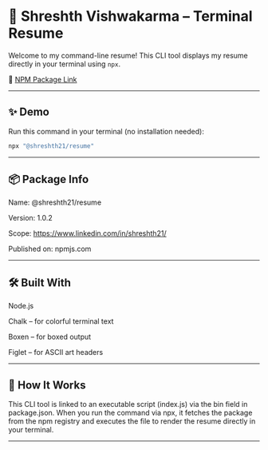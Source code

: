 # 📄 Shreshth Vishwakarma – Terminal Resume

Welcome to my command-line resume! This CLI tool displays my resume directly in your terminal using `npx`.

🔗 [NPM Package Link](https://www.npmjs.com/package/@shreshth21/resume)

---

## ✨ Demo

Run this command in your terminal (no installation needed):

```bash
npx "@shreshth21/resume"
```

---

## 📦 Package Info

Name: @shreshth21/resume

Version: 1.0.2

Scope: https://www.linkedin.com/in/shreshth21/

Published on: npmjs.com


---

## 🛠️ Built With

Node.js

Chalk – for colorful terminal text

Boxen – for boxed output

Figlet – for ASCII art headers


---

## 🧠 How It Works

This CLI tool is linked to an executable script (index.js) via the bin field in package.json.
When you run the command via npx, it fetches the package from the npm registry and executes the file to render the resume directly in your terminal.

---

